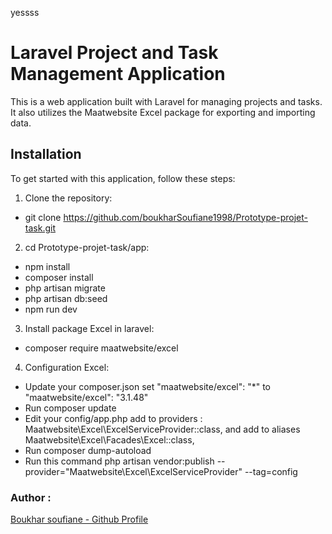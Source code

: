 yessss
# Laravel Project and Task Management Application

This is a web application built with Laravel for managing projects and tasks. It also utilizes the Maatwebsite Excel package for exporting and importing data.

## Installation

To get started with this application, follow these steps:

1. Clone the repository:

- git clone https://github.com/boukharSoufiane1998/Prototype-projet-task.git

2. cd Prototype-projet-task/app:

 - npm install
 - composer install
 - php artisan migrate
 - php artisan db:seed
 - npm run dev

3. Install package Excel in laravel:

- composer require maatwebsite/excel

4. Configuration Excel:

 - Update your composer.json set "maatwebsite/excel": "*" to "maatwebsite/excel": "3.1.48"
 - Run composer update
 - Edit your config/app.php add to providers : Maatwebsite\Excel\ExcelServiceProvider::class, and add to aliases Maatwebsite\Excel\Facades\Excel::class,
 - Run composer dump-autoload
 - Run this command php artisan vendor:publish --provider="Maatwebsite\Excel\ExcelServiceProvider" --tag=config 


### Author :
[Boukhar soufiane - Github Profile](https://github.com/boukharSoufiane1998)








